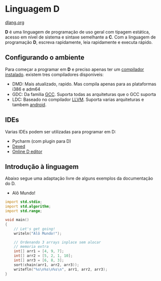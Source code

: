 # Linguagem D

[dlang.org](https://dlang.org) 

**D** é uma linguagem de programação de uso geral com tipagem estática, acesso em nível de sistema e sintaxe semelhante a **C**. Com a linguagem de programação **D**, escreva rapidamente, leia rapidamente e executa rápido.


## Configurando o ambiente
Para começar a programar em **D** e preciso apenas ter um [compilador instalado](https://dlang.org/download.html).
existem tres compiladores disponiveis:

 - DMD: Mais atualizado, rapido. Mas compila apenas para as plataformas i386 e adm64
 - GDC: Da familia [GCC](https://gcc.gnu.org/). Suporta todas as arquiteturas que o GCC suporta 
 - LDC: Baseado no compilador [LLVM](http://llvm.org/). Suporta varias arquiteturas e tambem [android](https://wiki.dlang.org/Build_D_for_Android).

## IDEs

Varias IDEs podem ser utilizadas para programar em D:

 - Pycharm (com plugin para D)
 - [Dexed](https://github.com/Basile-z/dexed) 
 - [Online D editor](https://run.dlang.io) 

## Introdução à linguagem

Abaixo segue uma adaptação livre de alguns exemplos da documentação do D.

 - Alô Mundo!
```D
import std.stdio;
import std.algorithm;
import std.range;

void main()
{
    // Let's get going!
    writeln("Alô Mundo!");

    // Ordenando 3 arrays inplace sem alocar
    // memoria extra
    int[] arr1 = [4, 9, 7];
    int[] arr2 = [5, 2, 1, 10];
    int[] arr3 = [6, 8, 3];
    sort(chain(arr1, arr2, arr3));
    writefln("%s\n%s\n%s\n", arr1, arr2, arr3);
}
```
